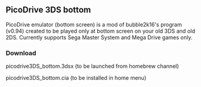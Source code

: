 ## PicoDrive 3DS bottom

PicoDrive emulator (bottom screen) is a mod of bubble2k16's program (v0.94) created to be played only at bottom screen on your old 3DS and old 2DS. Currently supports Sega Master System and Mega Drive games only. 

### Download

picodrive3DS_bottom.3dsx    (to be launched from homebrew channel)

picodrive3DS_bottom.cia     (to be installed in home menu)
